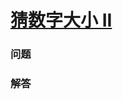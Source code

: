 # [猜数字大小 II](https://leetcode-cn.com/problems/guess-number-higher-or-lower-ii)

### 问题



### 解答

```

```

